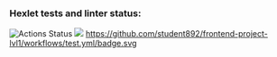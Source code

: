 ### Hexlet tests and linter status:
![Actions Status](/workflows/hexlet-check/badge.svg)
<a href="https://codeclimate.com/github/codeclimate/codeclimate/maintainability"><img src="https://api.codeclimate.com/v1/badges/a99a88d28ad37a79dbf6/maintainability" /></a>
https://github.com/student892/frontend-project-lvl1/workflows/test.yml/badge.svg